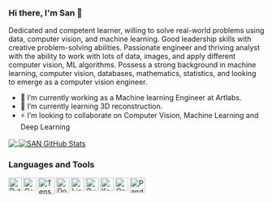 ### Hi there, I'm San 👋

Dedicated and competent learner, willing to solve real-world problems using data, computer vision, and machine learning. Good leadership skills with creative problem-solving abilities. Passionate engineer and thriving analyst with the ability to work with lots of data, images, and apply different computer vision, ML algorithms. Possess a strong background in machine learning, computer vision, databases, mathematics, statistics, and looking to emerge as a computer vision
engineer.

- 🔭 I’m currently working as a Machine learning Engineer at Artlabs.
- 🌱 I’m currently learning 3D reconstruction.
- ⚡  I’m looking to collaborate on Computer Vision, Machine Learning and Deep Learning

<a href="https://github.com/sanbuddhacharyas/sanbuddhacharyas/">
  <img align="center" src="https://github-readme-stats.vercel.app/api/top-langs/?username=sanbuddhacharyas&hide=java,html&title_color=000000&text_color=000000" />
</a>

<a href="https://github.com/sanbuddhacharyas/sanbuddhacharyas/">
  <img align="center" src="https://github-readme-stats.vercel.app/api?username=sanbuddhacharyas&show_icons=true&line_height=27&count_private=true&title_color=000000&text_color=000000&icon_color=FAC051" alt="SAN GitHub Stats" />
</a>

### Languages and Tools
<img align="left" alt="Python" title="Python" width="26px" src="https://upload.wikimedia.org/wikipedia/commons/thumb/c/c3/Python-logo-notext.svg/1200px-Python-logo-notext.svg.png" />
<img align="left" alt="C++" title="C++" width="26px" src="https://upload.wikimedia.org/wikipedia/commons/thumb/1/18/ISO_C%2B%2B_Logo.svg/306px-ISO_C%2B%2B_Logo.svg.png" />
<img align="left" alt="Tensorflow" title="Tensorflow" height="33px" src="https://upload.wikimedia.org/wikipedia/commons/thumb/a/ab/TensorFlow_logo.svg/1920px-TensorFlow_logo.svg.png" />
<img align="left" alt="Docker" title="Docker" width="26px" height="30px" src="https://cdn.worldvectorlogo.com/logos/docker.svg" />
<img align="left" alt="Linux" title="Linux" width="26px" src="https://upload.wikimedia.org/wikipedia/commons/thumb/3/35/Tux.svg/1200px-Tux.svg.png" />
<img align="left" alt="PyTorch" title="PyTorch" width="26px" src="https://seeklogo.com/images/P/pytorch-logo-84F95D0AF5-seeklogo.com.png" />
<img align="left" alt="Keras" title="Keras" width="26px" src="https://upload.wikimedia.org/wikipedia/commons/thumb/a/ae/Keras_logo.svg/1200px-Keras_logo.svg.png" />
<img align="left" alt="OpenCV" title="OpenCV" width="26px" src="https://upload.wikimedia.org/wikipedia/commons/3/32/OpenCV_Logo_with_text_svg_version.svg" />
<img align="left" alt="Pandas" title="Pandas" height="30px" src="https://upload.wikimedia.org/wikipedia/commons/thumb/e/ed/Pandas_logo.svg/1920px-Pandas_logo.svg.png" />
